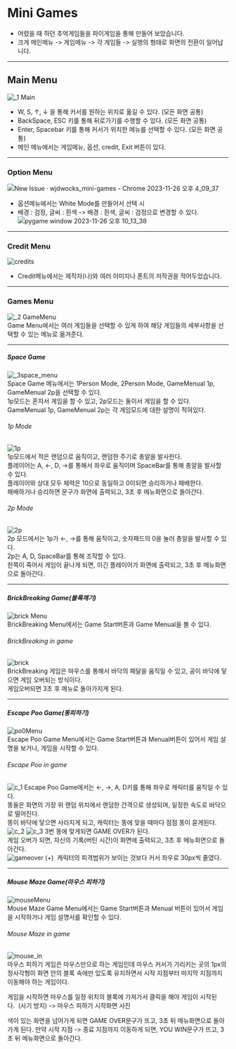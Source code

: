 # Mini Games
- 어렸을 때 하던 추억게임들을 파이게임을 통해 만들어 보았습니다.
- 크게 메인메뉴 -> 게임메뉴 -> 각 게임들 -> 실행의 형태로 화면의 전환이 일어납니다.
  
---
## Main Menu
![_1 Main](https://github.com/wjdwocks/mini-games/assets/144427497/90f9a4f7-18f1-4722-b71b-888ee314919b)<br/>
- W, S, &uarr;, &darr; 을 통해 커서를 원하는 위치로 옮길 수 있다. (모든 화면 공통)
- BackSpace, ESC 키를 통해 뒤로가기를 수행할 수 있다. (모든 화면 공통)
- Enter, Spacebar 키를 통해 커서가 위치한 메뉴를 선택할 수 있다. (모든 화면 공통)
- 메인 메뉴에서는 게임메뉴, 옵션, credit, Exit 버튼이 있다.

--- 
### Option Menu
![New Issue · wjdwocks_mini-games - Chrome 2023-11-26 오후 4_09_37](https://github.com/wjdwocks/mini-games/assets/144427497/3903e5c5-e539-4397-a7ee-0e1ab0289501)
<br/>
- 옵션메뉴에서는 White Mode를 만들어서 선택 시
- 배경 : 검정, 글씨 : 흰색 -> 배경 : 흰색, 글씨 : 검정으로 변경할 수 있다.
![pygame window 2023-11-26 오후 10_13_38](https://github.com/wjdwocks/mini-games/assets/144427497/661bc39a-71d2-4e36-8d4e-b7d6b12821f4)

--- 
### Credit Menu
![credits](https://github.com/wjdwocks/mini-games/assets/144427497/afe3fcd1-0427-4065-a13a-d78829332719)<br/>
- Credit메뉴에서는 제작자(나)와 여러 이미지나 폰트의 저작권을 적어두었습니다.

---
### Games Menu
![_2 GameMenu](https://github.com/wjdwocks/mini-games/assets/144427497/0afb1b0e-d575-453b-bf5b-6d68277c2fd2)<br/>
Game Menu에서는 여러 게임들을 선택할 수 있게 하여 해당 게임들의 세부사항을 선택할 수 있는 메뉴로 옮겨준다.<br/>

---
##### Space Game
![_3space_menu](https://github.com/wjdwocks/mini-games/assets/144427497/021d0497-8dd5-40eb-baf5-e1e6aecad969)<br/>
Space Game 메뉴에서는 1Person Mode, 2Person Mode, GameMenual 1p, GameMenual 2p을 선택할 수 있다.<br/>
1p모드는 혼자서 게임을 할 수 있고, 2p모드는 둘이서 게임을 할 수 있다.<br/>
GameMenual 1p, GameMenual 2p는 각 게임모드에 대한 설명이 적혀있다.<br/>

###### 1p Mode
![1p](https://github.com/wjdwocks/mini-games/assets/144427497/c9260bba-6563-463b-b240-191627523de9) <br/>
1p모드에서 적은 랜덤으로 움직이고, 랜덤한 주기로 총알을 발사한다. <br/>
플레이어는 A, &larr;, D, &rarr;를 통해서 좌우로 움직이며 SpaceBar를 통해 총알을 발사할 수 있다.<br/>
플레이어와 상대 모두 체력은 10으로 동일하고 0이되면 승리하거나 패배한다.<br/>
패배하거나 승리하면 문구가 화면에 출력되고, 3초 후 메뉴화면으로 돌아간다.<br/>

###### 2p Mode
![2p](https://github.com/wjdwocks/mini-games/assets/144427497/31af62c7-d1f1-4b76-b8ff-e84fd41218a3) <br/>
2p 모드에서는 1p가 &larr;, &rarr;를 통해 움직이고, 숫자패드의 0을 눌러 총알을 발사할 수 있다.<br/>
2p는 A, D, SpaceBar를 통해 조작할 수 있다.<br/>
한쪽이 죽어서 게임이 끝나게 되면, 이긴 플레이어가 화면에 출력되고, 3초 후 메뉴화면으로 돌아간다.<br/>

---
##### BrickBreaking Game(블록깨기)
![brick Menu](https://github.com/wjdwocks/mini-games/assets/144427497/25d8a2be-e9a2-435a-851d-ab796d15ef59)<br/>
BrickBreaking Menu에서는 Game Start버튼과 Game Menual을 볼 수 있다.

###### BrickBreaking in game
![brick](https://github.com/wjdwocks/mini-games/assets/144427497/dde7c415-65fa-42f4-81f2-bb0f5658cb2a) <br/>
BrickBreaking 게임은 마우스를 통해서 바닥의 패달을 움직일 수 있고, 공이 바닥에 닿으면 게임 오버되는 방식이다. <br/>
게임오버되면 3초 후 메뉴로 돌아가지게 된다.

---
##### Escape Poo Game(똥피하기)
![po0Menu](https://github.com/wjdwocks/mini-games/assets/144427497/ccc3c9d5-f549-4322-822f-4d725c17c200)<br/>
Escape Poo Game Menu에서는 Game Start버튼과 Menual버튼이 있어서 게임 설명을 보거나, 게임을 시작할 수 있다.

###### Escape Poo in game
![c_1](https://github.com/wjdwocks/mini-games/assets/144427497/02a4f90c-9028-4374-a001-7f91116e410a)
Escape Poo Game에서는 &larr;, &rarr;, A, D키를 통해 좌우로 캐릭터를 움직일 수 있다.<br/>
똥들은 화면의 가장 위 랜덤 위치에서 랜덤한 간격으로 생성되며, 일정한 속도로 바닥으로 떨어진다.<br/>
똥이 바닥에 닿으면 사라지게 되고, 캐릭터는 똥에 맞을 때마다 점점 똥이 묻게된다.<br/>
![c_2](https://github.com/wjdwocks/mini-games/assets/144427497/92143c28-ee29-451d-ae2f-96d339d99e73)
![c_3](https://github.com/wjdwocks/mini-games/assets/144427497/65b71bc8-e75f-4ac0-a3a1-b9151afa7e8f)
3번 똥에 맞게되면 GAME OVER가 된다.<br/>
게임 오버가 되면, 자신의 기록(버틴 시간)이 화면에 출력되고, 3초 후 메뉴화면으로 돌아간다.<br/>
![gameover](https://github.com/wjdwocks/mini-games/assets/144427497/9c064bb8-d7ed-4b79-a0d8-57fa4e1677a8)
(+)&nbsp;&nbsp;캐릭터의 피격범위가 보이는 것보다 커서 좌우로 30px씩 줄였다.

---
##### Mouse Maze Game(마우스 피하기)
![mouseMenu](https://github.com/wjdwocks/mini-games/assets/144427497/d594c09a-2c6f-4101-bfe2-000683538545)<br/>
Mouse Maze Game Menu에서는 Game Start버튼과 Menual 버튼이 있어서 게임을 시작하거나 게임 설명서를 확인할 수 있다.

###### Mouse Maze in game
![mouse_in](https://github.com/wjdwocks/mini-games/assets/144427497/c52d3ad7-544e-4ff5-ab12-4d7aa903480c)<br/>
마우스 피하기 게임은 마우스만으로 하는 게임인데 마우스 커서가 가리키는 곳의 1px의 정사각형이 화면 안의 블록 속에만 있도록 유지하면서 시작 지점부터 마지막 지점까지 이동해야 하는 게임이다.

게임을 시작하면 마우스를 일정 위치의 블록에 가져가서 클릭을 해야 게임이 시작된다.&nbsp;&nbsp;(사기 방지)
-> 마우스 피하기 시작화면 사진

색이 있는 화면을 넘어가게 되면 GAME OVER문구가 뜨고, 3초 뒤 메뉴화면으로 돌아가게 된다.
만약 시작 지점 -> 종료 지점까지 이동하게 되면, YOU WIN문구가 뜨고, 3초 뒤 메뉴화면으로 돌아간다.

